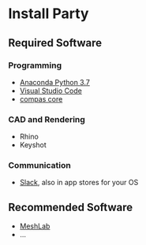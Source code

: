 # Install Party

## Required Software
### Programming
* [Anaconda Python 3.7](https://www.anaconda.com/distribution/#download-section)
* [Visual Studio Code](https://code.visualstudio.com)
* [compas core](https://compas-dev.github.io/main/gettingstarted/installation.html)

### CAD and Rendering
* Rhino
* Keyshot

### Communication
* [Slack](https://slack.com/), also in app stores for your OS

## Recommended Software
* [MeshLab](http://www.meshlab.net)
* ...
